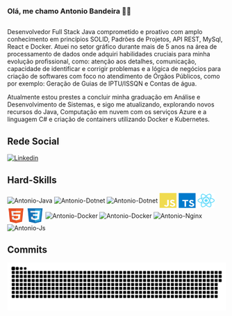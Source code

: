 ### Olá, me chamo Antonio Bandeira 👋🏻
## 
<p>Desenvolvedor Full Stack Java comprometido e proativo com amplo conhecimento em princípios SOLID,
Padrões de Projetos, API REST, MySql, React e Docker. Atuei no setor gráfico durante mais de 5 anos na área de
processamento de dados onde adquiri habilidades cruciais para minha evolução profissional, como: atenção
aos detalhes, comunicação, capacidade de identificar e corrigir problemas e a lógica de negócios para
criação de softwares com foco no atendimento de Órgãos Públicos, como por exemplo: Geração de Guias
de IPTU/ISSQN e Contas de água.</p>
<p>Atualmente estou prestes a concluir minha graduação em Análise e Desenvolvimento de Sistemas, e sigo
me atualizando, explorando novos recursos do Java, Computação em nuvem com os serviços Azure e a 
linguagem C# e criação de containers utilizando Docker e Kubernetes.</p>

## Rede Social
[![Linkedin](https://img.shields.io/badge/-LinkedIn-%230077B5?style=for-the-badge&logo=linkedin&logoColor=white)](https://www.linkedin.com/in/antoniovvbandeira)

## Hard-Skills
<div style="display: inline_block">  
  <img align="center" alt="Antonio-Java" height="35" width="40" src="https://cdn.jsdelivr.net/gh/devicons/devicon/icons/java/java-original-wordmark.svg" />
  <img align="center" alt="Antonio-Dotnet" height="35" width="40" src="https://cdn.jsdelivr.net/gh/devicons/devicon/icons/dotnetcore/dotnetcore-original.svg" />
  <img align="center" alt="Antonio-Dotnet" height="35" width="40" src="https://cdn.jsdelivr.net/gh/devicons/devicon/icons/c/c-original.svg" />
  <img align="center" alt="Antonio-Js" height="35" width="40" src="https://raw.githubusercontent.com/devicons/devicon/master/icons/javascript/javascript-plain.svg">
  <img align="center" alt="Antonio-Ts" height="35" width="40" src="https://raw.githubusercontent.com/devicons/devicon/master/icons/typescript/typescript-plain.svg">
  <img align="center" alt="Antonio-React" height="35" width="40" src="https://raw.githubusercontent.com/devicons/devicon/master/icons/react/react-original.svg">
  <img align="center" alt="Antonio-HTML" height="35" width="40" src="https://raw.githubusercontent.com/devicons/devicon/master/icons/html5/html5-original.svg">
  <img align="center" alt="Antonio-CSS" height="35" width="40" src="https://raw.githubusercontent.com/devicons/devicon/master/icons/css3/css3-original.svg">
  <img align="center" alt="Antonio-Docker" height="35" width="40" src="https://cdn.jsdelivr.net/gh/devicons/devicon/icons/docker/docker-original-wordmark.svg" />
  <img align="center" alt="Antonio-Docker" height="35" width="40"  src="https://cdn.jsdelivr.net/gh/devicons/devicon/icons/kubernetes/kubernetes-plain-wordmark.svg" />
  <img align="center" alt="Antonio-Nginx"  height="35" width="40" src="https://cdn.jsdelivr.net/gh/devicons/devicon/icons/nginx/nginx-original.svg">
  <img align="center" alt="Antonio-Js" height="35" width="40"  src="https://cdn.jsdelivr.net/gh/devicons/devicon/icons/spring/spring-original-wordmark.svg" />
      
</div>



## Commits
<picture>
  <source media="(prefers-color-scheme: dark)" srcset="https://raw.githubusercontent.com/antonioviniciusvb/antonioviniciusvb/output/github-contribution-grid-snake-dark.svg">
  <source media="(prefers-color-scheme: light)" srcset="https://raw.githubusercontent.com/antonioviniciusvb/antonioviniciusvb/output/github-contribution-grid-snake.svg">
  <img alt="github contribution grid snake animation" src="https://raw.githubusercontent.com/antonioviniciusvb/antonioviniciusvb/output/github-contribution-grid-snake.svg">
</picture>


